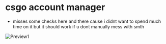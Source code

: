 # csgo account manager
- misses some checks here and there cause i didnt want to spend much time on it but it should work if u dont manually mess with smth

![Preview1](https://i.imgur.com/ONCiggA.png)
